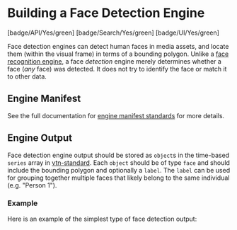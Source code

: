 # Building a Face Detection Engine

[badge/API/Yes/green]
[badge/Search/Yes/green]
[badge/UI/Yes/green]

Face detection engines can detect human faces in media assets, and locate them (within the visual frame) in terms of a bounding polygon.
Unlike a [face recognition engine](/developer/engines/cognitive/biometrics/face-recognition/), a face *detection* engine merely determines whether a face (*any* face) was detected.
It does not try to identify the face or match it to other data.

## Engine Manifest

<!-- TODO
All face detection engines should specify the following parameters in their build manifest:

| Parameter | Value |
| --------- | ----- |
| `TODO` | `TODO` |
| `TODO` | `TODO` |
-->

<!-- Here is a minimal example `manifest.json` that could apply to a face detection engine: -->

<!--TODO: Define [](manifest.example.json ':include :type=code json')-->

See the full documentation for [engine manifest standards](/developer/engines/standards/engine-manifest/) for more details.

<!-- TODO
## Engine Input

TODO
-->

## Engine Output

Face detection engine output should be stored as `object`s in the time-based `series` array in [vtn-standard](/developer/engines/standards/engine-output/).
Each `object` should be of type `face` and should include the bounding polygon and optionally a `label`.
The `label` can be used for grouping together multiple faces that likely belong to the same individual (e.g. "Person 1").

### Example

Here is an example of the simplest type of face detection output:

[](vtn-standard.example.json ':include :type=code json')
